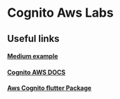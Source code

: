 # Cognito Aws Labs


## Useful links
#### [Medium example](https://medium.com/vijay-r/aws-cognito-authentication-in-flutter-8c59f85c41b9)

#### [Cognito AWS DOCS](https://docs.aws.amazon.com/cognito/)

#### [Aws Cognito flutter Package](https://pub.dev/packages/amazon_cognito_identity_dart_2?source=post_page-----8c59f85c41b9--------------------------------)